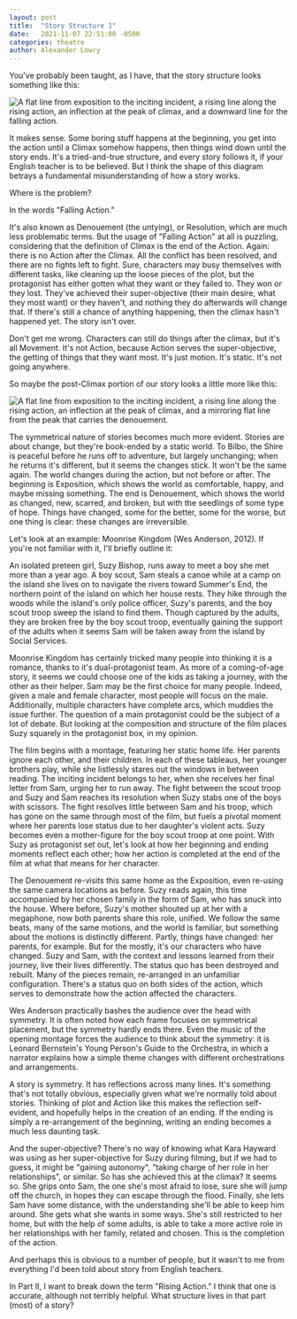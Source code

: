 ```yaml
---
layout: post
title:  "Story Structure 1"
date:   2021-11-07 22:51:00 -0500
categories: theatre
author: Alexander Lowry
---
```

You've probably been taught, as I have, that the story structure looks something like this:

![A flat line from exposition to the inciting incident, a rising line along the rising action, an inflection at the peak of climax, and a downward line for the falling action.]({{site.baseurl}}/assets/images/story-structure-1.jpg)

It makes sense. Some boring stuff happens at the beginning, you get into the action until a Climax somehow happens, then things wind down until the story ends. It's a tried-and-true structure, and every story follows it, if your English teacher is to be believed. But I think the shape of this diagram betrays a fundamental misunderstanding of how a story works.

Where is the problem?

In the words "Falling Action."

It's also known as Denouement (the untying), or Resolution, which are much less problematic terms. But the usage of "Falling Action" at all is puzzling, considering that the definition of Climax is the end of the Action. Again: there is no Action after the Climax. All the conflict has been resolved, and there are no fights left to fight. Sure, characters may busy themselves with different tasks, like cleaning up the loose pieces of the plot, but the protagonist has either gotten what they want or they failed to. They won or they lost. They've achieved their super-objective (their main desire, what they most want) or they haven't, and nothing they do afterwards will change that. If there's still a chance of anything happening, then the climax hasn't happened yet. The story isn't over.

Don't get me wrong. Characters can still do things after the climax, but it's all Movement. It's not Action, because Action serves the super-objective, the getting of things that they want most. It's just motion. It's static. It's not going anywhere.

So maybe the post-Climax portion of our story looks a little more like this:

![A flat line from exposition to the inciting incident, a rising line along the rising action, an inflection at the peak of climax, and a mirroring flat line from the peak that carries the denouement.]({{site.baseurl}}/assets/images/story-structure-2.jpg)

The symmetrical nature of stories becomes much more evident. Stories are about change, but they're book-ended by a static world. To Bilbo, the Shire is peaceful before he runs off to adventure, but largely unchanging; when he returns it's different, but it seems the changes stick. It won't be the same again. The world changes during the action, but not before or after. The beginning is Exposition, which shows the world as comfortable, happy, and maybe missing something. The end is Denouement, which shows the world as changed, new, scarred, and broken, but with the seedlings of some type of hope. Things have changed, some for the better, some for the worse, but one thing is clear: these changes are irreversible.

Let's look at an example: Moonrise Kingdom (Wes Anderson, 2012). If you're not familiar with it, I'll briefly outline it:

An isolated preteen girl, Suzy Bishop, runs away to meet a boy she met more than a year ago. A boy scout, Sam steals a canoe while at a camp on the island she lives on to navigate the rivers toward Summer's End, the northern point of the island on which her house rests. They hike through the woods while the island's only police officer, Suzy's parents, and the boy scout troop sweep the island to find them. Though captured by the adults, they are broken free by the boy scout troop, eventually gaining the support of the adults when it seems Sam will be taken away from the island by Social Services.

Moonrise Kingdom has certainly tricked many people into thinking it is a romance, thanks to it's dual-protagonist team. As more of a coming-of-age story, it seems we could choose one of the kids as taking a journey, with the other as their helper. Sam may be the first choice for many people. Indeed, given a male and female character, most people will focus on the male. Additionally, multiple characters have complete arcs, which muddies the issue further. The question of a main protagonist could be the subject of a lot of debate. But looking at the composition and structure of the film places Suzy squarely in the protagonist box, in my opinion.

The film begins with a montage, featuring her static home life. Her parents ignore each other, and their children. In each of these tableaus, her younger brothers play, while she listlessly stares out the windows in between reading. The inciting incident belongs to her, when she receives her final letter from Sam, urging her to run away. The fight between the scout troop and Suzy and Sam reaches its resolution when Suzy stabs one of the boys with scissors. The fight resolves little between Sam and his troop, which has gone on the same through most of the film, but fuels a pivotal moment where her parents lose status due to her daughter's violent acts. Suzy becomes even a mother-figure for the boy scout troop at one point. With Suzy as protagonist set out, let's look at how her beginning and ending moments reflect each other; how her action is completed at the end of the film at what that means for her character.

The Denouement re-visits this same home as the Exposition, even re-using the same camera locations as before. Suzy reads again, this time accompanied by her chosen family in the form of Sam, who has snuck into the house. Where before, Suzy's mother shouted up at her with a megaphone, now both parents share this role, unified. We follow the same beats, many of the same motions, and the world is familiar, but something about the motions is distinctly different. Partly, things have changed: her parents, for example. But for the mostly, it's our characters who have changed. Suzy and Sam, with the context and lessons learned from their journey, live their lives differently. The status quo has been destroyed and rebuilt. Many of the pieces remain, re-arranged in an unfamiliar configuration. There's a status quo on both sides of the action, which serves to demonstrate how the action affected the characters.

Wes Anderson practically bashes the audience over the head with symmetry. It is often noted how each frame focuses on symmetrical placement, but the symmetry hardly ends there. Even the music of the opening montage forces the audience to think about the symmetry: it is Leonard Bernstein's Young Person's Guide to the Orchestra, in which a narrator explains how a simple theme changes with different orchestrations and arrangements.

A story is symmetry. It has reflections across many lines. It's something that's not totally obvious, especially given what we're normally told about stories. Thinking of plot and Action like this makes the reflection self-evident, and hopefully helps in the creation of an ending. If the ending is simply a re-arrangement of the beginning, writing an ending becomes a much less daunting task.

And the super-objective? There's no way of knowing what Kara Hayward was using as her super-objective for Suzy during filming, but if we had to guess, it might be "gaining autonomy", "taking charge of her role in her relationships", or similar. So has she achieved this at the climax? It seems so. She grips onto Sam, the one she's most afraid to lose, sure she will jump off the church, in hopes they can escape through the flood. Finally, she lets Sam have some distance, with the understanding she'll be able to keep him around. She gets what she wants in some ways. She's still restricted to her home, but with the help of some adults, is able to take a more active role in her relationships with her family, related and chosen. This is the completion of the action.

And perhaps this is obvious to a number of people, but it wasn't to me from everything I'd been told about story from English teachers.

In Part II, I want to break down the term "Rising Action." I think that one is accurate, although not terribly helpful. What structure lives in that part (most) of a story?